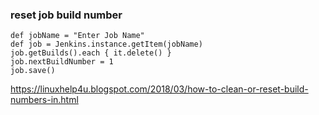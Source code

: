 ### reset job build number

```
def jobName = "Enter Job Name"
def job = Jenkins.instance.getItem(jobName)
job.getBuilds().each { it.delete() }
job.nextBuildNumber = 1
job.save()
```

https://linuxhelp4u.blogspot.com/2018/03/how-to-clean-or-reset-build-numbers-in.html
